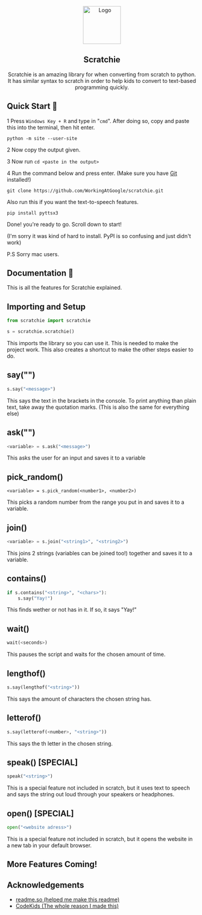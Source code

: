 
<p align="center">
 <img width="100px" src="https://i.imgur.com/O1T3CrC.png" align="center" alt="Logo" />


<h2 align="center">Scratchie</h2>
<p align="center">Scratchie is an amazing library for when converting from scratch to python. It has similar syntax to scratch in order to help kids to convert to text-based programming quickly.</p>


## Quick Start 🏁

1 Press ```Windows Key + R``` and type in "```cmd```". After doing so, copy and paste this into the terminal, then hit enter.

```
python -m site --user-site
```

2 Now copy the output given.

3 Now run ```cd <paste in the output>```

4 Run the command below and press enter. 
(Make sure you have [Git](https://git-scm.com/downloads) installed!)
```
git clone https://github.com/WorkingAtGoogle/scratchie.git
```

Also run this if you want the text-to-speech features.
```
pip install pyttsx3
```
Done! you're ready to go. Scroll down to start!

(I'm sorry it was kind of hard to install. PyPI is so confusing and just didn't work)

P.S Sorry mac users.



## Documentation 📜

This is all the features for Scratchie explained.


## Importing and Setup
```python
from scratchie import scratchie

s = scratchie.scratchie()
```
This imports the library so you can use it. This is needed to make the project work. This also creates a shortcut to make the other steps easier to do.

## say("")

```python
s.say("<message>")
```

This says the text in the brackets in the console.
To print anything than plain text, take away the quotation marks. (This is also the same for everything else)

## ask("")
```python
<variable> = s.ask("<message>")
```
This asks the user for an input and saves it to a variable

## pick_random()
```pyhon
<variable> = s.pick_random(<number1>, <number2>)
```
This picks a random number from the range you put in and saves it to a variable.

## join()
```python
<variable> = s.join("<string1>", "<string2>")
```
This joins 2 strings (variables can be joined too!) together and saves it to a variable.

## contains()
```python
if s.contains("<string>", "<chars>"):
    s.say("Yay!")
```
This finds wether or not <string> has <chars> in it. If so, it says "Yay!"

## wait()
```python
wait(<seconds>)
```
This pauses the script and waits for the chosen amount of time.

## lengthof()
```python
s.say(lengthof("<string>"))
```
This says the amount of characters the chosen string has.

## letterof()
```python
s.say(letterof(<number>, "<string>"))
```
This says the <number>th letter in the chosen string.

## speak()     [SPECIAL]
```python
speak("<string>")
```
This is a special feature not included in scratch, but it uses text to speech and says the string out loud through your speakers or headphones.

## open() [SPECIAL]
```python
open("<website adress>")
```
This is a special feature not included in scratch, but it opens the website in a new tab in your default browser.

## More Features Coming! 
## Acknowledgements

 - [readme.so (helped me make this readme)](https://readme.so)
 - [CodeKids (The whole reason I made this)](https://codekids.com.au)


